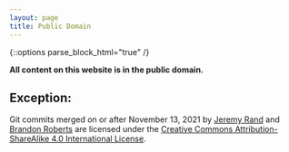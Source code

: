 ```yaml
---
layout: page
title: Public Domain
---
```


{::options parse_block_html="true" /}

**All content on this website is in the public domain.**

## Exception:
Git commits merged on or after November 13, 2021 by [Jeremy Rand](https://github.com/JeremyRand) and [Brandon Roberts](https://github.com/brandonrobertz) are licensed under the [Creative Commons Attribution-ShareAlike 4.0 International License](https://creativecommons.org/licenses/by-sa/4.0/).
